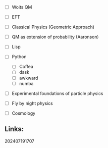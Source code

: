 - [ ] Woits QM
- [ ] EFT
- [ ] Classical Physics (Geometric Approach)
- [ ] QM as extension of probability (Aaronson)
- [ ] Lisp
- [ ] Python
	- [ ] Coffea
	- [ ] dask
	- [ ] awkward
	- [ ] numba
- [ ] Experimental foundations of particle physics 
- [ ] Fly by night physics 
- [ ] Cosmology





## Links: 



202407191707
